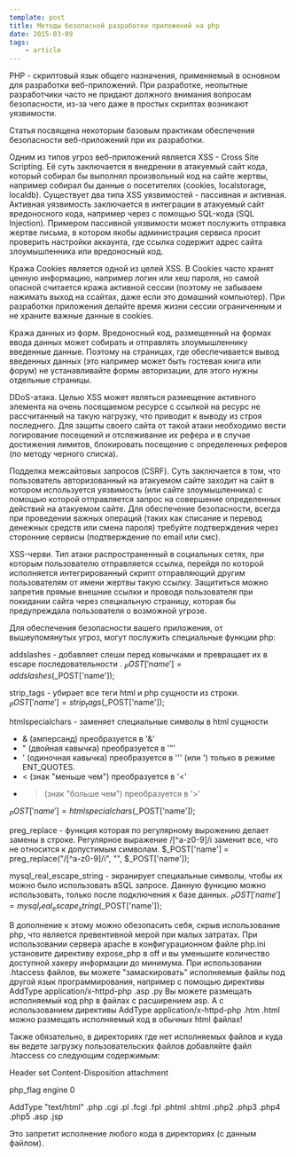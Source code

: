 ```yaml
---
template: post
title: Методы безопасной разработки приложений на php
date: 2015-03-09
tags:
    - article
---
```


PHP - скриптовый язык общего назначения, применяемый в основном для разработки веб-приложений. При разработке, неопытные разработчики часто не придают должного внимания вопросам безопасности, из-за чего даже в простых скриптах возникают уязвимости.

Статья посвящена некоторым базовым практикам обеспечения безопасности веб-приложений при их разработки.

Одним из типов угроз веб-приложений является XSS - Cross Site Scripting. Её суть заключается в внедрении в атакуемый сайт кода, который собирал бы выполнял произвольный код на сайте жертвы, например собирал бы данные о посетителях (cookies, localstorage, localdb). Существует два типа XSS уязвимостей - пассивная и активная. Активная уязвимость заключается в интеграции в атакуемый сайт вредоносного кода, например через с помощью SQL-кода (SQL Injection). Примером пассивной уязвимости может послужить отправка жертве письма, в котором якобы администрация сервиса просит проверить настройки аккаунта, где ссылка содержит адрес сайта злоумышленника или вредоносный код.

Кража Cookies является одной из целей XSS. В Cookies часто хранят ценную информацию, например логин или хеш пароля, но самой опасной считается кража активной сессии (поэтому не забываем нажимать выход на ссайтах, даже если это домашний компьютер). При разработки приложения делайте время жизни сессии ограниченным и не храните важные данные в cookies.

Кража данных из форм. Вредоносный код, размещенный на формах ввода данных может собирать и отправлять злоумышленнику введенные данные. Поэтому на страницах, где обеспечивается вывод введенных данных (это например может быть гостевая книга или форум) не устанавливайте формы авторизации, для этого нужны отдельные страницы.

DDoS-атака. Целью XSS может являться размещение активного элемента на очень посещаемом ресурсе с ссылкой на ресурс не рассчитанный на такую нагрузку, что приводит к выводу из строя последнего. Для защиты своего сайта от такой атаки необходимо вести логирование посещений и отслеживание их рефера и в случае достижения лимитов, блокировать посещение с определенных реферов (по методу черного списка).

Подделка межсайтовых запросов (CSRF). Суть заключается в том, что пользователь авторизованный на атакуемом сайте заходит на сайт в котором используется уязвимость (или сайте злоумышленника) с помощью которой отправляется запрос на совершение определенных действий на атакуемом сайте. Для обеспечение безопасности, всегда при проведении важных операций (таких как списание и перевод денежных средств или смена пароля) требуйте подтверждения через сторонние сервисы (подтверждение по email или смс).

XSS-черви. Тип атаки распространенный в социальных сетях, при которым пользователю отправляется ссылка, перейдя по которой исполняется интегрированный скрипт отправляющий другим пользователям от имени жертвы такую ссылку. Защититься можно запретив прямые внешние ссылки и проводя пользователя при покидании сайта через специальную страницу, которая бы предупреждала пользователя о возможной угрозе.

Для обеспечения безопасности вашего приложения, от вышеупомянутых угроз, могут послужить специальные функции php:

addslashes - добавляет слеши перед ковычками и превращает их в escape последовательности . $_POST['name'] = addslashes($_POST['name']);

strip_tags - убирает все теги html и php сущности из строки. $_POST['name'] = strip_tags ($_POST['name']);

htmlspecialchars - заменяет специальные символы в html сущности

- & (амперсанд) преобразуется в '&amp;'
- " (двойная кавычка) преобразуется в '&quot;'
- ' (одиночная кавычка) преобразуется в '&#039;' (или &apos;) только в режиме ENT_QUOTES.
- < (знак "меньше чем") преобразуется в '&lt;'
- > (знак "больше чем") преобразуется в '&gt;'

$_POST['name'] = htmlspecialchars ($_POST['name']);

preg_replace - функция которая по регулярному вырожению делает замены в строке. Регулярное выражение /[^a-z0-9]/i заменит все, что не относится к допустимым символам. $_POST['name'] = preg_replace("/[^a-z0-9]/i", "", $_POST['name']);

mysql_real_escape_string - экранирует специальные символы, чтобы их можно было использовать вSQL запросе. Данную функцию можно использовать, только после подключения к базе данных. $_POST['name'] = mysql_real_escape_string ($_POST['name']);

В дополнение к этому можно обезопасить себя, скрыв использование php, что является превентивной мерой при малых затратах. При использовании сервера apache в конфигурационном файле php.ini установите директиву expose_php в off и вы уменьшите количество доступной хакеру информации до минимума. При использовании .htaccess файлов, вы можете "замаскировать" исполняемые файлы под другой язык программирования, например с помощью директивы AddType application/x-httpd-php .asp .py Вы можете размещать исполняемый код php в файлах с расширением asp. А с использованием директивы AddType application/x-httpd-php .htm .html можно размещать исполняемый код в обычных html файлах!

Также обязательно, в директориях где нет исполняемых файлов и куда вы ведете загрузку пользовательских файлов добавляйте файл .htaccess со следующим содержимым:

Header set Content-Disposition attachment

php_flag engine 0

AddType "text/html" .php .cgi .pl .fcgi .fpl .phtml .shtml .php2 .php3 .php4 .php5 .asp .jsp

Это запретит исполнение любого кода в директориях (с данным файлом).
